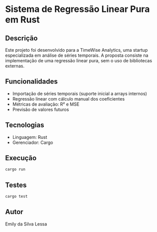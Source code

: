 # Sistema de Regressão Linear Pura em Rust

## Descrição

Este projeto foi desenvolvido para a TimeWise Analytics, uma startup especializada em análise de séries temporais. A proposta consiste na implementação de uma regressão linear pura, sem o uso de bibliotecas externas.

## Funcionalidades

- Importação de séries temporais (suporte inicial a arrays internos)
- Regressão linear com cálculo manual dos coeficientes
- Métricas de avaliação: R² e MSE
- Previsão de valores futuros

## Tecnologias

- Linguagem: Rust
- Gerenciador: Cargo

## Execução

```bash
cargo run
```

## Testes

```bash
cargo test
```

## Autor

Emily da Silva Lessa
